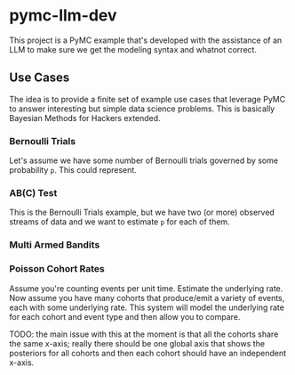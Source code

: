 # pymc-llm-dev

This project is a PyMC example that's developed with the assistance of an LLM to make sure we get the modeling syntax and whatnot correct.

## Use Cases

The idea is to provide a finite set of example use cases that leverage PyMC to answer interesting but simple data science problems. This is basically Bayesian Methods for Hackers extended.

### Bernoulli Trials

Let's assume we have some number of Bernoulli trials governed by some probability `p`. This could represent.

### AB(C) Test

This is the Bernoulli Trials example, but we have two (or more) observed streams of data and we want to estimate `p` for each of them.

### Multi Armed Bandits

### Poisson Cohort Rates

Assume you're counting events per unit time. Estimate the underlying rate. Now assume you have many cohorts that produce/emit a variety of events, each with some underlying rate. This system will model the underlying rate for each cohort and event type and then allow you to compare.

TODO: the main issue with this at the moment is that all the cohorts share the same x-axis; really there should be one global axis that shows the posteriors for all cohorts and then each cohort should have an independent x-axis.
